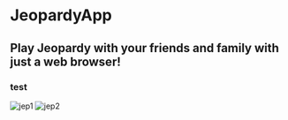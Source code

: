 # JeopardyApp
## Play Jeopardy with your friends and family with just a web browser!
### test

![jep1](https://user-images.githubusercontent.com/64751219/96302195-5b061a80-0fc6-11eb-857a-ca25fe97a8e1.PNG)
![jep2](https://user-images.githubusercontent.com/64751219/96302202-5d687480-0fc6-11eb-8f93-3bc2c1c15d01.PNG)

